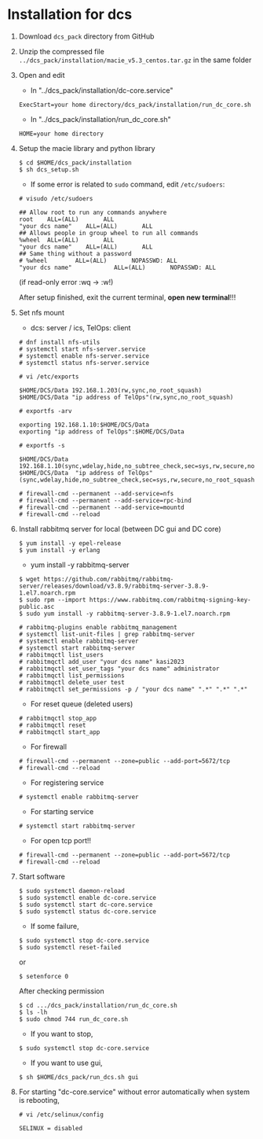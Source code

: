 # Installation for dcs 

1. Download `dcs_pack` directory from GitHub

2. Unzip the compressed file `../dcs_pack/installation/macie_v5.3_centos.tar.gz` in the same folder

3. Open and edit 
	- In "../dcs_pack/installation/dc-core.service"
	```
	ExecStart=your home directory/dcs_pack/installation/run_dc_core.sh
	```
	- In "../dcs_pack/installation/run_dc_core.sh"
	```
	HOME=your home directory
	```

4. Setup the macie library and python library
	```
	$ cd $HOME/dcs_pack/installation	
	$ sh dcs_setup.sh
	```
	- If some error is related to `sudo` command, edit `/etc/sudoers`:
	
	`# visudo /etc/sudoers`
	```
	## Allow root to run any commands anywhere
	root    ALL=(ALL)       ALL
	"your dcs name"    ALL=(ALL)       ALL
	## Allows people in group wheel to run all commands
	%wheel  ALL=(ALL)       ALL
	"your dcs name"    ALL=(ALL)       ALL
	## Same thing without a password
	# %wheel        ALL=(ALL)       NOPASSWD: ALL
	"your dcs name"            ALL=(ALL)       NOPASSWD: ALL
	```
	(if read-only error :wq -> :w!)
	
	After setup finished, exit the current terminal, **open new terminal**!!!
5. Set nfs mount
	
	- dcs: server / ics, TelOps: client
	```
	# dnf install nfs-utils
	# systemctl start nfs-server.service
	# systemctl enable nfs-server.service
	# systemctl status nfs-server.service
	```
	`# vi /etc/exports`
	```
	$HOME/DCS/Data 192.168.1.203(rw,sync,no_root_squash)
	$HOME/DCS/Data "ip address of TelOps"(rw,sync,no_root_squash)
	```
	`# exportfs -arv`
	```
	exporting 192.168.1.10:$HOME/DCS/Data
	exporting "ip address of TelOps":$HOME/DCS/Data
	```
	`# exportfs -s`
	```
	$HOME/DCS/Data  192.168.1.10(sync,wdelay,hide,no_subtree_check,sec=sys,rw,secure,no_root_squash,no_all_squash)
	$HOME/DCS/Data  "ip address of TelOps"(sync,wdelay,hide,no_subtree_check,sec=sys,rw,secure,no_root_squash,no_all_squash)
	```
	```
	# firewall-cmd --permanent --add-service=nfs
	# firewall-cmd --permanent --add-service=rpc-bind
	# firewall-cmd --permanent --add-service=mountd
	# firewall-cmd --reload
	```
6. Install rabbitmq server for local (between DC gui and DC core)
	```
	$ yum install -y epel-release
	$ yum install -y erlang
	```
	- yum install -y rabbitmq-server
	```
	$ wget https://github.com/rabbitmq/rabbitmq-server/releases/download/v3.8.9/rabbitmq-server-3.8.9-1.el7.noarch.rpm
	$ sudo rpm --import https://www.rabbitmq.com/rabbitmq-signing-key-public.asc
	$ sudo yum install -y rabbitmq-server-3.8.9-1.el7.noarch.rpm
	```
	```
	# rabbitmq-plugins enable rabbitmq_management
	# systemctl list-unit-files | grep rabbitmq-server
	# systemctl enable rabbitmq-server
	# systemctl start rabbitmq-server
	# rabbitmqctl list_users
	# rabbitmqctl add_user "your dcs name" kasi2023
	# rabbitmqctl set_user_tags "your dcs name" administrator
	# rabbitmqctl list_permissions
	# rabbitmqctl delete_user test
	# rabbitmqctl set_permissions -p / "your dcs name" ".*" ".*" ".*"
	```
	- For reset queue (deleted users)
	```
	# rabbitmqctl stop_app
	# rabbitmqctl reset
	# rabbitmqctl start_app
	```
	- For firewall
	```
	# firewall-cmd --permanent --zone=public --add-port=5672/tcp
	# firewall-cmd --reload
	```
	- For registering service
	```
	# systemctl enable rabbitmq-server
	```
	- For starting service
	```
	# systemctl start rabbitmq-server
	```
	- For open tcp port!!
	```
	# firewall-cmd --permanent --zone=public --add-port=5672/tcp
	# firewall-cmd --reload
	```
7. Start software
	```
	$ sudo systemctl daemon-reload
	$ sudo systemctl enable dc-core.service
	$ sudo systemctl start dc-core.service
	$ sudo systemctl status dc-core.service
	```
	- If some failure, 
   	```
	$ sudo systemctl stop dc-core.service
	$ sudo systemctl reset-failed
	```
	or
	```
	$ setenforce 0
	```
	After checking permission
	```
	$ cd .../dcs_pack/installation/run_dc_core.sh
	$ ls -lh
	$ sudo chmod 744 run_dc_core.sh
	```
	- If you want to stop,
   	```
	$ sudo systemctl stop dc-core.service
	```
	- If you want to use gui,
	```
	$ sh $HOME/dcs_pack/run_dcs.sh gui
	```
8. For starting "dc-core.service" without error automatically when system is rebooting,
	
	`# vi /etc/selinux/config`
	```
	SELINUX = disabled
	```
